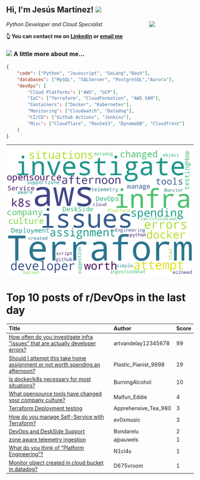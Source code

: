 <!--
**jmartinezl/jmartinezl** is a ✨ _special_ ✨ repository because its `README.md` (this file) appears on your GitHub profile.

Here are some ideas to get you started:

- 🔭 I’m currently working on ...
- 🌱 I’m currently learning ...
- 👯 I’m looking to collaborate on ...
- 🤔 I’m looking for help with ...
- 💬 Ask me about ...
- 📫 How to reach me: ...
- 😄 Pronouns: ...
- ⚡ Fun fact: ...
-->

<h2>Hi, I'm Jesús Martinez! <img src="https://media.giphy.com/media/WUlplcMpOCEmTGBtBW/giphy.gif" width="30"> </h2>
<img align='right' src="https://media.giphy.com/media/NytMLKyiaIh6VH9SPm/giphy.gif" width="120">
<p><em>Python Developer and Cloud Specialist
</em></p>

**👆 You can contact me on [Linkedin](https://www.linkedin.com/in/jes%C3%BAs-martinez-2b7b10104/) or [email me](mailto:jesus.mtz.lorenzo@gmail.com)**

### <img src="https://media.giphy.com/media/VgCDAzcKvsR6OM0uWg/giphy.gif" width="50"> A little more about me...  

```json
{
    "code": ["Python", "Javascript", "GoLang","Bash"],
    "databases": ["MySQL", "SQLServer", "PostgreSQL","Aurora"],
    "devOps": [
        "Cloud Platforms": ["AWS", "GCP"],
        "IaC": ["Terraform", "CloudFormation", "AWS SAM"],
        "Containers": ["Docker", "Kubernetes"],
        "Monitoring": ["Cloudwatch", "Datadog"],
        "CI/CD": ["Github Actions", "Jenkins"],
        "Misc": ["Cloudflare", "Route53", "DynamoDB", "Cloudfront"]
    ]
}
```
---

![Wordcloud](./cloud.png)

# Top 10 posts of r/DevOps in the last day

| Title | Author | Score |
|:---|:---|:---|
| [How often do you investigate infra "issues" that are actually developer errors?](https://www.reddit.com/r/devops/comments/zh6xhd/how_often_do_you_investigate_infra_issues_that/) | artvandelay12345678 | 99 |
| [Should I attempt this take home assignment or not worth spending an afternoon?](https://www.reddit.com/r/devops/comments/zgzwhy/should_i_attempt_this_take_home_assignment_or_not/) | Plastic_Pianist_9698 | 29 |
| [Is docker/k8s necessary for most situations?](https://www.reddit.com/r/devops/comments/zh6a8i/is_dockerk8s_necessary_for_most_situations/) | BurningAlcohol | 10 |
| [What opensource tools have changed your company culture?](https://www.reddit.com/r/devops/comments/zhplei/what_opensource_tools_have_changed_your_company/) | Malfun_Eddie | 4 |
| [Terraform Deployment testing](https://www.reddit.com/r/devops/comments/zhgzm5/terraform_deployment_testing/) | Apprehensive_Tea_980 | 3 |
| [How do you manage Self-Service with Terraform?](https://www.reddit.com/r/devops/comments/zho25d/how_do_you_manage_selfservice_with_terraform/) | ev0xmusic | 3 |
| [DevOps and DeskSide Support](https://www.reddit.com/r/devops/comments/zh715w/devops_and_deskside_support/) | Bondarelu | 2 |
| [zone aware telemetry ingestion](https://www.reddit.com/r/devops/comments/zhqi6m/zone_aware_telemetry_ingestion/) | ajpauwels | 1 |
| [What do you think of “Platform Engineering”?](https://www.reddit.com/r/devops/comments/zhoso6/what_do_you_think_of_platform_engineering/) | N1cl4s | 1 |
| [Monitor object created in cloud bucket in datadog?](https://www.reddit.com/r/devops/comments/zgypva/monitor_object_created_in_cloud_bucket_in_datadog/) | D675vroom | 1 |
